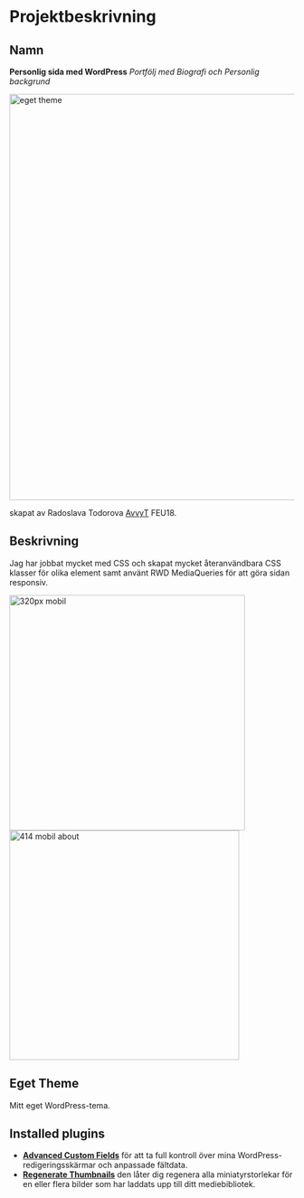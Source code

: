 # Projektbeskrivning

## Namn

**Personlig sida med WordPress** 
*Portfölj med Biografi och Personlig backgrund*

<img width="718" alt="eget theme" src="https://user-images.githubusercontent.com/43029591/75043440-613c0980-54c0-11ea-85f5-73dfb646ee3c.png">

skapat av Radoslava Todorova [AvvyT](https://github.com/AvvyT) FEU18.

## Beskrivning

 Jag har jobbat  mycket med CSS och skapat mycket återanvändbara CSS klasser för olika element samt använt RWD MediaQueries för att göra sidan responsiv.
 
<img width="416" alt="320px mobil" src="https://user-images.githubusercontent.com/43029591/75041306-9ba3a780-54bc-11ea-8a52-d8eea568e7f0.png">
<img width="406" alt="414 mobil about" src="https://user-images.githubusercontent.com/43029591/75041333-a9f1c380-54bc-11ea-94c1-88b0b780a6a9.png">

## Eget Theme

 Mitt eget WordPress-tema.

 ## Installed plugins

 - **[Advanced Custom Fields](https://wordpress.org/plugins/advanced-custom-fields/#description)** för att ta full kontroll över mina WordPress-redigeringsskärmar och anpassade fältdata.
 - **[Regenerate Thumbnails](https://wordpress.org/plugins/regenerate-thumbnails/)** den låter dig regenera alla miniatyrstorlekar för en eller flera bilder som har laddats upp till ditt mediebibliotek.
